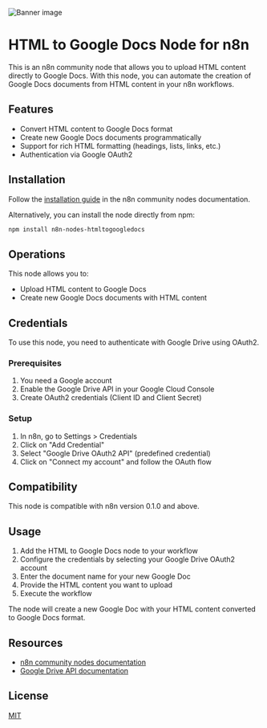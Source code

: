 ![Banner image](https://user-images.githubusercontent.com/10284570/173569848-c624317f-42b1-45a6-ab09-f0ea3c247648.png)

# HTML to Google Docs Node for n8n

This is an n8n community node that allows you to upload HTML content directly to Google Docs. With this node, you can automate the creation of Google Docs documents from HTML content in your n8n workflows.

## Features

- Convert HTML content to Google Docs format
- Create new Google Docs documents programmatically
- Support for rich HTML formatting (headings, lists, links, etc.)
- Authentication via Google OAuth2

## Installation

Follow the [installation guide](https://docs.n8n.io/integrations/community-nodes/installation/) in the n8n community nodes documentation.

Alternatively, you can install the node directly from npm:

```bash
npm install n8n-nodes-htmltogoogledocs
```

## Operations

This node allows you to:

- Upload HTML content to Google Docs
- Create new Google Docs documents with HTML content

## Credentials

To use this node, you need to authenticate with Google Drive using OAuth2.

### Prerequisites

1. You need a Google account
2. Enable the Google Drive API in your Google Cloud Console
3. Create OAuth2 credentials (Client ID and Client Secret)

### Setup

1. In n8n, go to Settings > Credentials
2. Click on "Add Credential"
3. Select "Google Drive OAuth2 API" (predefined credential)
4. Click on "Connect my account" and follow the OAuth flow

## Compatibility

This node is compatible with n8n version 0.1.0 and above.

## Usage

1. Add the HTML to Google Docs node to your workflow
2. Configure the credentials by selecting your Google Drive OAuth2 account
3. Enter the document name for your new Google Doc
4. Provide the HTML content you want to upload
5. Execute the workflow

The node will create a new Google Doc with your HTML content converted to Google Docs format.

## Resources

* [n8n community nodes documentation](https://docs.n8n.io/integrations/#community-nodes)
* [Google Drive API documentation](https://developers.google.com/drive/api)

## License

[MIT](https://github.com/WalkingStatue/n8n-nodes-htmltogoogledocs/blob/master/LICENSE.md)
